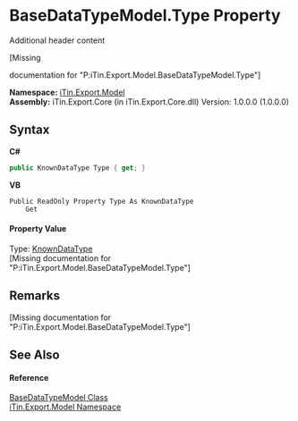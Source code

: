 # BaseDataTypeModel.Type Property 
Additional header content 

\[Missing <summary> documentation for "P:iTin.Export.Model.BaseDataTypeModel.Type"\]

**Namespace:**&nbsp;<a href="ef57ffcc-e95e-b212-5a46-9aa6f5a3511f">iTin.Export.Model</a><br />**Assembly:**&nbsp;iTin.Export.Core (in iTin.Export.Core.dll) Version: 1.0.0.0 (1.0.0.0)

## Syntax

**C#**<br />
``` C#
public KnownDataType Type { get; }
```

**VB**<br />
``` VB
Public ReadOnly Property Type As KnownDataType
	Get
```


#### Property Value
Type: <a href="38e00020-a066-f635-91a9-9b2d96b216f1">KnownDataType</a><br />\[Missing <value> documentation for "P:iTin.Export.Model.BaseDataTypeModel.Type"\]

## Remarks
\[Missing <remarks> documentation for "P:iTin.Export.Model.BaseDataTypeModel.Type"\]

## See Also


#### Reference
<a href="e5706c13-2625-47d7-a064-2a906557b68e">BaseDataTypeModel Class</a><br /><a href="ef57ffcc-e95e-b212-5a46-9aa6f5a3511f">iTin.Export.Model Namespace</a><br />